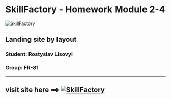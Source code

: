 # SkillFactory - Homework Module 2-4
[![SkillFactory](https://static.tildacdn.com/tild3262-3939-4164-b264-626362643536/SF_MRG_-_white.svg)](https://skillfactory.ru/)
## Landing site by layout
### Student: Rostyslav Lisovyi
### Group: FR-81
----
## visit site here ==> [![SkillFactory](https://static.tildacdn.com/tild3262-3939-4164-b264-626362643536/SF_MRG_-_white.svg)](https://rokokos97.github.io/SkillFactory_homework_landing/)
